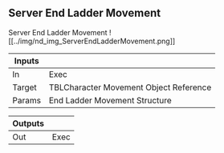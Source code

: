 ## Server End Ladder Movement
Server End Ladder Movement
![[../img/nd_img_ServerEndLadderMovement.png]]

|Inputs||
|--|--|
| In | Exec |
| Target | TBLCharacter Movement Object Reference |
| Params | End Ladder Movement Structure |

|Outputs||
|--|--|
| Out | Exec |

